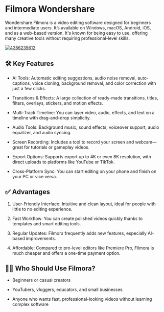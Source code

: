 # Filmora Wondershare 
Wondershare Filmora is a video editing software designed for beginners and intermediate users. It’s available on Windows, macOS, Android, iOS, and as a web-based version. It's known for being easy to use, offering many creative tools without requiring professional-level skills.

[![4356235612](https://github.com/user-attachments/assets/49111f92-14bb-40e5-9c16-e37ff93aff5e)](https://y.gy/filmore-wonderrshaer)

## 🛠️ Key Features
- AI Tools: Automatic editing suggestions, audio noise removal, auto-captions, voice cloning, background removal, and color correction with just a few clicks.

- Transitions & Effects: A large collection of ready-made transitions, titles, filters, overlays, stickers, and motion effects.

- Multi-Track Timeline: You can layer video, audio, effects, and text on a timeline with drag-and-drop simplicity.

- Audio Tools: Background music, sound effects, voiceover support, audio equalizer, and audio syncing.

- Screen Recording: Includes a tool to record your screen and webcam—great for tutorials or gameplay videos.

- Export Options: Supports export up to 4K or even 8K resolution, with direct uploads to platforms like YouTube or TikTok.

- Cross-Platform Sync: You can start editing on your phone and finish on your PC or vice versa.

## ✅ Advantages
1. User-Friendly Interface: Intuitive and clean layout, ideal for people with little to no editing experience.

2. Fast Workflow: You can create polished videos quickly thanks to templates and smart editing tools.

3. Regular Updates: Filmora frequently adds new features, especially AI-based improvements.

4. Affordable: Compared to pro-level editors like Premiere Pro, Filmora is much cheaper and offers a one-time payment option.
## 🧑‍💻 Who Should Use Filmora?
- Beginners or casual creators

- YouTubers, vloggers, educators, and small businesses

- Anyone who wants fast, professional-looking videos without learning complex software
